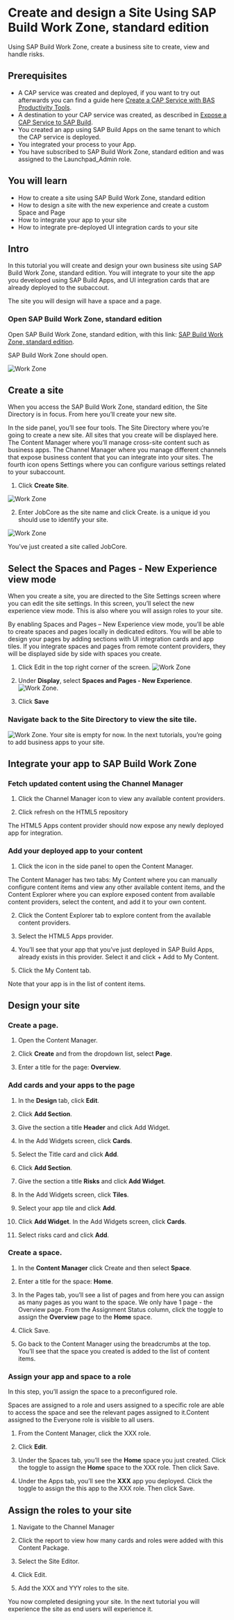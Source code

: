 
# Create and design a Site Using SAP Build Work Zone, standard edition
<!-- description --> Using SAP Build Work Zone, create a business site to create, view and handle risks. 

 
## Prerequisites
- A CAP service was created and deployed, if you want to try out afterwards you can find a guide here [Create a CAP Service with BAS Productivity Tools](build-apps-cap-service).
- A destination to your CAP service was created, as described in [Expose a CAP Service to SAP Build](build-apps-cap-expose).
- You created an app using SAP Build Apps on the same tenant to which the CAP service is deployed.
- You integrated your process to your App.
- You have subscribed to SAP Build Work Zone, standard edition and was assigned to the Launchpad_Admin role.



## You will learn
- How to create a site using SAP Build Work Zone, standard edition
- How to design a site with the new experience and create a custom Space and Page
- How to integrate your app to your site
- How to integrate pre-deployed UI integration cards to your site 



## Intro
In this tutorial you will create and design your own business site using SAP Build Work Zone, standard edition. You will integrate to your site the app you developed using SAP Build Apps, and UI integration cards that are already deployed to the subaccout.

The site you will design will have a space and a page.



### Open SAP Build Work Zone, standard edition
Open SAP Build Work Zone, standard edition,  with this link:  [SAP Build Work Zone, standard edition](https://ad272-rt8pv9xc.dt.launchpad.cfapps.eu10.hana.ondemand.com/sites#Site-Directory).

SAP Build Work Zone should open.

![Work Zone](0_std_open.jpg)


## Create a site
When you access the SAP Build Work Zone, standard edition, the Site Directory is in focus. From here you’ll create your new site.

In the side panel, you’ll see four tools. The Site Directory where you’re going to create a new site. All sites that you create will be displayed here. The Content Manager where you’ll manage cross-site content such as business apps. The Channel Manager where you manage different channels that expose business content that you can integrate into your sites. The fourth icon opens Settings where you can configure various settings related to your subaccount.

1. Click **Create Site**.

![Work Zone](1_create_new_site.png)

2. Enter JobCore<id> as the site name and click Create. <id> is a unique id you should use to identify your site.

![Work Zone](2_name_site.png)
  
You’ve just created a site called JobCore.

## Select the Spaces and Pages - New Experience view mode

When you create a site, you are directed to the Site Settings screen where you can edit the site settings. In this screen, you’ll select the new experience view mode. This is also where you  will assign roles to your site.

By enabling Spaces and Pages – New Experience view mode, you’ll be able to create spaces and pages locally in dedicated editors. You will be able to design your pages by adding sections with UI integration cards and app tiles. If you integrate spaces and pages from remote content providers, they will be displayed side by side with spaces you create.

1. Click Edit in the top right corner of the screen.
![Work Zone](4_edit_site_settings.png)
   
2. Under **Display**, select **Spaces and Pages - New Experience**.
![Work Zone](5_select_new_experience.png).

3. Click **Save**

### Navigate back to the Site Directory to view the site tile.
![Work Zone](6-to-site-directory.png).
Your site is empty for now. In the next tutorials, you’re going to add business apps to your site.

## Integrate your app to SAP Build Work Zone

### Fetch updated content using the Channel Manager

1. Click the Channel Manager icon to view any available content providers.

2. Click refresh on the HTML5 repository 

The HTML5 Apps content provider should now expose any newly deployed app for integration.

### Add your deployed app to your content
1. Click the icon in the side panel to open the Content Manager.

The Content Manager has two tabs: My Content where you can manually configure content items and view any other available content items, and the Content Explorer where you can explore exposed content from available content providers, select the content, and add it to your own content.

2.  Click the Content Explorer tab to explore content from the available content providers.

3.  Select the HTML5 Apps provider.

4.  You’ll see that your app that you’ve just deployed in SAP Build Apps, already exists in this provider. Select it and click + Add to My Content.

5.  Click the My Content tab.

Note that your app is in the list of content items.

## Design your site

### Create a page.
1. Open the Content Manager.
   
2. Click **Create** and from the dropdown list, select **Page**.
 
3. Enter a title for the page: **Overview**.
   
### Add cards and your apps to the page
1. In the **Design** tab, click **Edit**.

2. Click **Add Section**.

3. Give the section a title **Header** and click Add Widget.
   
4. In the Add Widgets screen, click **Cards**.

5. Select the Title card and click **Add**.

6. Click **Add Section**.

7. Give the section a title **Risks** and click **Add Widget**.

8. In the Add Widgets screen, click **Tiles**.

9. Select your app tile and click **Add**.
    
11. Click **Add Widget**. In the Add Widgets screen, click **Cards**.

12. Select risks card and click **Add**.


### Create a space.
1. In the **Content Manager** click Create and then select **Space**.

2. Enter a title for the space: **Home**.

3. In the Pages tab, you’ll see a list of pages and from here you can assign as many pages as you want to the space. We only have 1 page - the Overview page. From the Assignment Status column, click the toggle to assign the **Overview** page to the **Home** space.

4. Click Save.

5. Go back to the Content Manager using the breadcrumbs at the top. You’ll see that the space you created is added to the list of content items.

### Assign your app and space to a role
In this step, you’ll assign the space to a preconfigured role.

Spaces are assigned to a role and users assigned to a specific role are able to access the space and see the relevant pages assigned to it.Content assigned to the Everyone role is visible to all users.

1. From the Content Manager, click the XXX role.

2. Click **Edit**.

3. Under the Spaces tab, you’ll see the **Home** space you just created. Click the toggle to assign the **Home** space to the XXX role. Then click Save.
   
4. Under the Apps tab, you’ll see the **XXX** app you deployed. Click the toggle to assign the this app to the XXX role. Then click Save.


## Assign the roles to your site
1. Navigate to the Channel Manager

2. Click the report to view how many cards and roles were added with this Content Package.

3. Select the Site Editor.

4. Click Edit.

5. Add the XXX and YYY roles to the site.



You now completed designing your site. In the next tutorial you will experience the site as end users will experience it.











